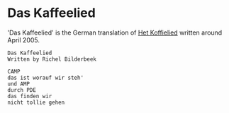 # Das Kaffeelied

'Das Kaffeelied' is the German translation of [Het Koffielied](HetKoffielied.md)
written around April 2005.

```
Das Kaffeelied
Written by Richel Bilderbeek

CAMP
das ist worauf wir steh'
und AMP
durch PDE
das finden wir
nicht tollie gehen
```